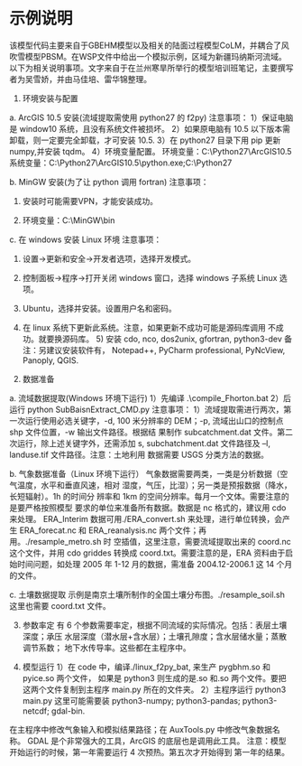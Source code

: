 # 示例说明

该模型代码主要来自于GBEHM模型以及相关的陆面过程模型CoLM，并耦合了风吹雪模型PBSM。在WSP文件中给出一个模拟示例，区域为新疆玛纳斯河流域。
以下为相关说明事项。文字来自于在兰州寒旱所举行的模型培训班笔记，主要撰写者为吴雪娇，并由马佳培、雷华锦整理。

1. 环境安装与配置

a. ArcGIS 10.5 安装(流域提取需使用 python27 的 f2py) 注意事项： 1）保证电脑是 window10 系统，且没有系统文件被损坏。 2）如果原电脑有 10.5 以下版本需卸载，则一定要完全卸载，才可安装 10.5. 3）在 python27 目录下用 pip 更新 numpy,并安装 tqdm。 4）环境变量配置。 环境变量：C:\Python27\ArcGIS10.5 系统变量：C:\Python27\ArcGIS10.5\python.exe;C:\Python27

b. MinGW 安装(为了让 python 调用 fortran) 注意事项：

1) 安装时可能需要VPN，才能安装成功。

2) 环境变量：C:\MinGW\bin

c. 在 windows 安装 Linux 环境 注意事项：

1) 设置->更新和安全->开发者选项，选择开发模式。

2) 控制面板->程序->打开关闭 windows 窗口，选择 windows 子系统 Linux 选项。

3) Ubuntu，选择并安装。设置用户名和密码。

4) 在 linux 系统下更新此系统。注意，如果更新不成功可能是源码库调用 不成功。就要换源码库。 5) 安装 cdo, nco, dos2unix, gfortran, python3-dev 备注：另建议安装软件有， Notepad++, PyCharm professional, PyNcView, Panoply, QGIS.

2. 数据准备

a. 流域数据提取(Windows 环境下运行) 1）先编译 .\compile_Fhorton.bat 2）后运行 python SubBaisnExtract_CMD.py 注意事项： 1）流域提取需进行两次，第一次运行使用必选关键字，-d, 100 米分辨率的 DEM；-p, 流域出山口的控制点 shp 文件位置，-w 输出文件路径。根据结 果制作 subcatchment.dat 文件。第二次运行，除上述关键字外，还需添加 s, subchatchment.dat 文件路径及 –l, landuse.tif 文件路径。注意：土地利用 数据需要 USGS 分类方法的数据。

b. 气象数据准备（Linux 环境下运行） 气象数据需要两类，一类是分析数据（空气温度，水平和垂直风速，相对 湿度，气压，比湿）；另一类是预报数据（降水，长短辐射）。1h 的时间分 辨率和 1km 的空间分辨率。每月一个文体。需要注意的是要严格按照模型 要求的单位来准备所有数据。数据是 nc 格式的，建议用 cdo 来处理。 ERA_Interim 数据可用./ERA_convert.sh 来处理，进行单位转换，会产生 ERA_forecat.nc 和 ERA_reanalysis.nc 两个文件；再用。./resample_metro.sh 时 空插值，这里注意，需要流域提取出来的 coord.nc 这个文件，并用 cdo griddes 转换成 coord.txt。需要注意的是，ERA 资料由于启始时间问题，如处理 2005 年 1-12 月的数据，需准备 2004.12-2006.1 这 14 个月的文件。

c. 土壤数据提取 示例是南京土壤所制作的全国土壤分布图。./resample_soil.sh 这里也需要 coord.txt 文件。

3. 参数率定 有 6 个参数需要率定，根据不同流域的实际情况。包括：表层土壤深度；承压 水层深度（潜水层+含水层）；土壤孔隙度；含水层储水量；蒸散调节系数； 地下水传导率。这些都在主程序中。

4. 模型运行 1）在 code 中，编译./linux_f2py_bat, 来生产 pygbhm.so 和 pyice.so 两个文件， 如果是 python3 则生成的是.so 和.so 两个文件。要把这两个文件复制到主程序 main.py 所在的文件夹。 2）主程序运行 python3 main.py 这里可能需要装 python3-numpy; python3-pandas; python3-netcdf; gdal-bin.

在主程序中修改气象输入和模拟结果路径；在 AuxTools.py 中修改气象数据名 称。 GDAL 是个非常强大的工具，ArcGIS 的底层也是调用此工具。 注意：模型开始运行的时候，第一年需要运行 4 次预热。第五次才开始得到 第一年的结果。
